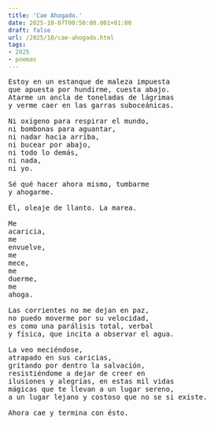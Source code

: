 ```yaml
---
title: 'Cae Ahogado.'
date: 2025-10-07T00:50:00.001+01:00
draft: false
url: /2025/10/cae-ahogado.html
tags: 
- 2025
- poemas
---
```


<pre>
Estoy en un estanque de maleza impuesta
que apuesta por hundirme, cuesta abajo.
Atarme un ancla de toneladas de lágrimas
y verme caer en las garras suboceánicas.

Ni oxígeno para respirar el mundo,
ni bombonas para aguantar,
ni nadar hacia arriba,
ni bucear por abajo,
ni todo lo demás,
ni nada,
ni yo.

Sé qué hacer ahora mismo, tumbarme
y ahogarme.

Él, oleaje de llanto. La marea.

Me
acaricia,
me
envuelve,
me
mece,
me
duerme,
me
ahoga.

Las corrientes no me dejan en paz,
no puedo moverme por su velocidad,
es como una parálisis total, verbal
y física, que incita a observar el agua.

La veo meciéndose,
atrapado en sus caricias,
gritando por dentro la salvación,
resistiéndome a dejar de creer en 
ilusiones y alegrías, en estas mil vidas
mágicas que te llevan a un lugar sereno,
a un lugar lejano y costoso que no se si existe.

Ahora cae y termina con ésto.
</pre>